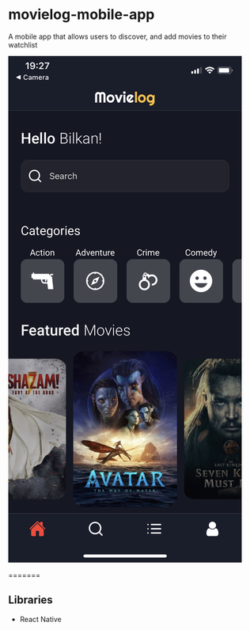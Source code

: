 # movielog-mobile-app

A mobile app that allows users to discover, and add movies
to their watchlist   

![Home screen](homescreen.PNG)

=======
## Libraries

- React Native 

